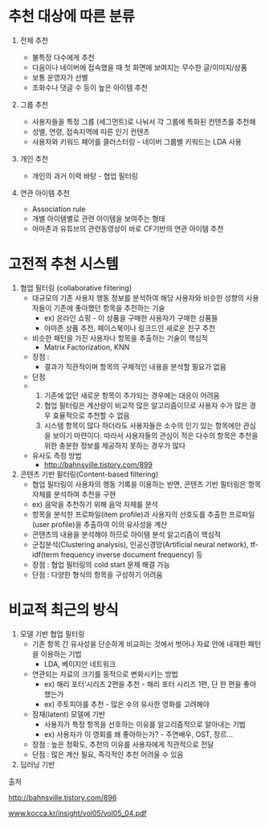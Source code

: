 # 추천 대상에 따른 분류

1. 전체 추천

   - 불특정 다수에게 추천
   - 다음이나 네이버에 접속했을 때  첫 화면에 보여지는 무수한 글/이미지/상품
   - 보통 운영자가 선별
   - 조화수나 댓글 수 등이 높은 아이템 추천

2. 그룹 추천

   - 사용자들을 특정 그룹 (세그먼트)로 나눠서 각 그룹에 특화된 컨텐츠를 추천해
   - 성별, 연령, 접속지역에 따른 인기 컨텐츠
   - 사용자와 키워드 페어를 클러스터링 - 네이버 그룹별 키워드는 LDA 사용

3. 개인 추천

   - 개인의 과거 이력 바탕 - 협업 필터링

4. 연관 아이템 추천

   - Association rule
   - 개별 아이템별로 관련 아이템을 보여주는 형태
   - 아마존과 유튜브의 관련동영상이 바로 CF기반의 연관 아이템 추천



# 고전적 추천 시스템

1. 협업 필터링 (collaborative filtering)
   * 대규모의 기존 사용자 행동 정보를 분석하여 해당 사용자와  비슷한 성향의 사용자들이 기존에 좋아했던 항목을 추천하는 기술
     * ex) 온라인 쇼핑 - 이 상품을 구매한 사용자가 구매한 상품들
     * 아마존 상품 추천, 페이스북이나 링크드인 새로운 친구 추천
   * 비슷한 패턴을 가진 사용자나 항목을 추출하는 기술이 핵심적
     * Matrix Factorization, KNN
   * 장점 :
     * 결과가 직관적이며 항목의 구체적인 내용을 분석할 필요가 없음
   * 단점 
   * 1. 기존에 없던 새로운 항목이 추가되는 경우에는 대응이 어려움
     2. 협업 필터링은 계산량이 비교적 많은 알고리즘이므로 사용자 수가 많은 경우 효율적으로 추천할 수 없음
     3. 시스템 항목이 많다 하더라도 사용자들은 소수의 인기 있는 항목에만 관심을 보이기 마련이다. 따라서 사용자들의 관심이 적은 다수의 항목은 추천을 위한 충분한 정보를 제공하지 못하는 경우가 많다
   * 유사도 측정 방법
     * http://bahnsville.tistory.com/899
2. 콘텐츠 기반 필터링(Content-based filtering)
   *  협업 필터링이 사용자의 행동 기록을 이용하는 반면, 콘텐츠 기반 필터링은 항목 자체를 분석하여 추천을 구현
     * ex) 음악을 추천하기 위해 음악 자체를 분석
   *  항목을 분석한 프로파일(item profile)과 사용자의 선호도를 추출한 프로파일(user profile)을 추출하여 이의 유사성을 계산
   *  콘텐츠의 내용을 분석해야 하므로 아이템 분석 알고리즘이 핵심적
     * 군집분석(Clustering analysis), 인공신경망(Artificial neural network), tf-idf(term frequency inverse document frequency) 등
   *  장점 : 협업 필터링의 cold start 문제 해결 가능
   *  단점 : 다양한 형식의 항목을 구성하기 어려움



# 비교적 최근의 방식

1. 모델 기반 협업 필터링
   * 기존 항목 간 유사성을 단순하게 비교하는 것에서 벗어나 자료 안에 내재한 패턴을 이용하는 기법
     * LDA, 베이지안 네트워크
   * 연관되는 자료의 크기를 동적으로 변화시키는 방법
     * ex) 해리 포터’시리즈 2편을 추천 - 해리 포터 시리즈 1편, 단 한 
       편을 좋아했는가
     * ex) 주토피아를 추천 - 많은 수의 유사한 영화를 고려해야 
   * 잠재(latent) 모델에 기반
     * 사용자가 특정 항목을 선호하는 이유를 알고리즘적으로 알아내는 기법
     * ex) 사용자가 이 영회를 왜 좋아하는가? - 주연배우, OST, 장르...
   * 장점 : 높은 정확도, 추천의 이유를 사용자에게 직관적으로 전달
   * 단점 : 많은 계산 필요, 즉각적인 추천 어려울 수 있음
2. 딥러닝 기반





출처

http://bahnsville.tistory.com/896

www.kocca.kr/insight/vol05/vol05_04.pdf

